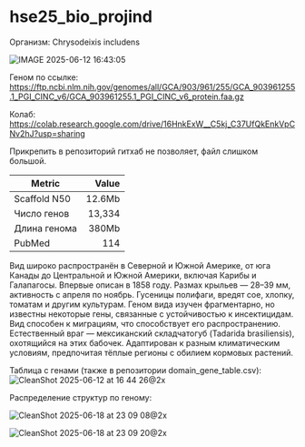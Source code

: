 # hse25_bio_projind

Организм: 
Chrysodeixis includens

![IMAGE 2025-06-12 16:43:05](https://github.com/user-attachments/assets/6cd50ada-ccee-4f19-8d92-835c517eadb6)

Геном по ссылке: https://ftp.ncbi.nlm.nih.gov/genomes/all/GCA/903/961/255/GCA_903961255.1_PGI_CINC_v6/GCA_903961255.1_PGI_CINC_v6_protein.faa.gz

Колаб: https://colab.research.google.com/drive/16HnkExW__C5kj_C37UfQkEnkVpCNv2hJ?usp=sharing

Прикрепить в репозиторий гитхаб не позволяет, файл слишком большой.

| Metric          | Value        |
|-----------------|-------------:|
| Scaffold N50    | 12.6Mb       |
| Число генов     | 13,334       |
| Длина генома    | 380Mb        |
| PubMed          | 114          |

Вид широко распространён в Северной и Южной Америке, от юга Канады до Центральной и Южной Америки, включая Карибы и Галапагосы. Впервые описан в 1858 году. Размах крыльев — 28–39 мм, активность с апреля по ноябрь. Гусеницы полифаги, вредят сое, хлопку, томатам и другим культурам.
Геном вида изучен фрагментарно, но известны некоторые гены, связанные с устойчивостью к инсектицидам. Вид способен к миграциям, что способствует его распространению. Естественный враг — мексиканский складчатогуб (Tadarida brasiliensis), охотящийся на этих бабочек. Адаптирован к разным климатическим условиям, предпочитая тёплые регионы с обилием кормовых растений.

Таблица с генами (также в репозитории domain_gene_table.csv):
![CleanShot 2025-06-12 at 16 44 26@2x](https://github.com/user-attachments/assets/7cfaaa9e-d60a-4d94-a514-4d95cc2f5521)

Распределение структур по геному:

![CleanShot 2025-06-18 at 23 09 08@2x](https://github.com/user-attachments/assets/ff330272-63d5-4948-91eb-f2e60943eeeb)

![CleanShot 2025-06-18 at 23 09 20@2x](https://github.com/user-attachments/assets/ced76319-21dc-48c4-bbb1-d107536267d6)



